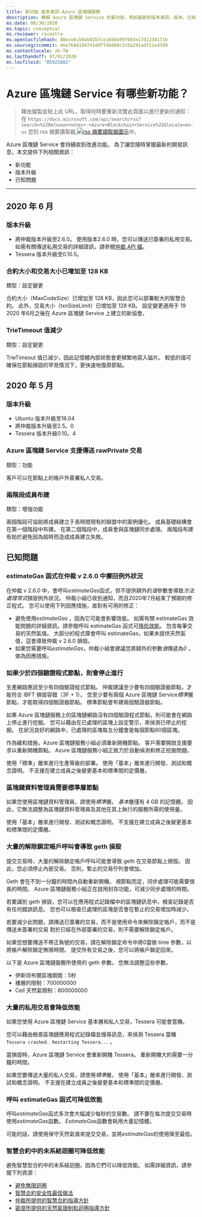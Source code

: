 ```yaml
---
title: 新功能 版本資訊-Azure 區塊鏈服務
description: 瞭解 Azure 區塊鏈 Service 的新功能，例如最新的版本資訊、版本、已知問題，以及即將進行的變更。
ms.date: 06/30/2020
ms.topic: conceptual
ms.reviewer: ravastra
ms.openlocfilehash: 80ece6cb6bb81b7ce168da997603e17d1238171b
ms.sourcegitcommit: dee7b84104741ddf74b660c3c0a291adf11ed349
ms.contentlocale: zh-TW
ms.lasthandoff: 07/02/2020
ms.locfileid: "85921882"
---
```

# <a name="whats-new-in-azure-blockchain-service"></a>Azure 區塊鏈 Service 有哪些新功能？

> 藉由複製並貼上此 URL，取得何時要重新流覽此頁面以進行更新的通知：在 `https://docs.microsoft.com/api/search/rss?search=%22Release+notes+-+Azure+Blockchain+Service%22&locale=en-us` 您的 rss 摘要讀取器[ ![ rss 摘要讀取器圖示](./media/whats-new/feed-icon-16x16.png)](https://docs.microsoft.com/api/search/rss?search=%22Release+notes+-+Azure+Blockchain+Service%22&locale=en-us)中。

Azure 區塊鏈 Service 會持續收到改進功能。 為了讓您隨時掌握最新的開發訊息，本文提供下列相關資訊：

- 新功能
- 版本升級
- 已知問題

---

## <a name="june-2020"></a>2020 年 6 月

### <a name="version-upgrades"></a>版本升級

- 將仲裁版本升級至2.6.0。 使用版本2.6.0 時，您可以傳送已簽署的私用交易。 如需有關傳送私用交易的詳細資訊，請參閱[仲裁 API 檔](https://docs.goquorum.com/en/latest/Getting%20Started/api/)。
- Tessera 版本升級至0.10.5。

### <a name="contract-size-and-transaction-size-increased-to-128-kb"></a>合約大小和交易大小已增加至 128 KB

類型：設定變更

合約大小（MaxCodeSize）已增加至 128 KB，因此您可以部署較大的智慧合約。 此外，交易大小（txnSizeLimit）已增加至 128 KB。 設定變更適用于 19 2020 年6月之後在 Azure 區塊鏈 Service 上建立的新協會。

### <a name="trietimeout-value-reduced"></a>TrieTimeout 值減少

類型：設定變更

TrieTimeout 值已減少，因此記憶體內部狀態會更頻繁地寫入磁片。 較低的值可確保在節點損毀的罕見情況下，更快速地復原節點。

## <a name="may-2020"></a>2020 年 5 月

### <a name="version-upgrades"></a>版本升級

- Ubuntu 版本升級至18.04
- 將仲裁版本升級至2.5。0
- Tessera 版本升級0.10。4

### <a name="azure-blockchain-service-supports-sending-rawprivate-transactions"></a>Azure 區塊鏈 Service 支援傳送 rawPrivate 交易

類型：功能

客戶可以在節點上的帳戶外簽署私人交易。

### <a name="two-phase-member-provisioning"></a>兩階段成員布建

類型：增強功能

兩個階段可協助將成員建立于長時間現有的聯盟中的案例優化。 成員基礎結構會在第一個階段中布建。 在第二個階段中，成員會與區塊鏈同步處理。 兩階段布建有助於避免因為超時而造成成員建立失敗。

## <a name="known-issues"></a>已知問題

### <a name="ethestimategas-function-throws-exception-in-quorum-v260"></a>estimateGas 函式在仲裁 v 2.6.0 中擲回例外狀況

在仲裁 v 2.6.0 中，會呼叫*estimateGas*函式，但不提供額外的*值*參數會導致*方法處理常式*損毀例外狀況。 仲裁小組已收到通知，而且2020年7月結束了預期的修正程式。 您可以使用下列因應措施，直到有可用的修正：

- 避免使用*estimateGas* ，因為它可能會影響效能。 如需有關 estimateGas 效能問題的詳細資訊，請參閱呼叫 estimateGas 函式可[降低效能](#calling-ethestimategas-function-reduces-performance)。 包含每筆交易的天然氣值。 大部分的程式庫會呼叫 estimateGas，如果未提供天然氣值，這會導致仲裁 v 2.6.0 損毀。
- 如果您需要呼叫*estimateGas*，仲裁小組會建議您將額外的參數*值*傳遞為*0* ，做為因應措施。

### <a name="mining-stops-if-fewer-than-four-validator-nodes"></a>如果少於四個驗證程式節點，則會停止進行

生產網路應該至少有四個驗證程式節點。 仲裁建議至少要有四個驗證器節點，才能符合 IBFT 損毀容錯（3F + 1）。 您至少要有兩個 Azure 區塊鏈 Service*標準*層節點，才能取得四個驗證器節點。 標準節點會布建兩個驗證器節點。  

如果 Azure 區塊鏈服務上的區塊鏈網路沒有四個驗證程式節點，則可能會在網路上停止進行挖掘。 您可以藉由在已處理的區塊上設定警示，來偵測已停止的挖掘。 在狀況良好的網路中，已處理的區塊每五分鐘會是每個節點60個區塊。

作為緩和措施，Azure 區塊鏈服務小組必須重新開機節點。 客戶需要開啟支援要求以重新開機節點。 Azure 區塊鏈服務小組正致力於自動偵測和修正挖掘問題。

使用「標準」層來進行生產等級的部署。 使用「基本」層來進行開發、測試和概念證明。 不支援在建立成員之後變更基本和標準間的定價層。

### <a name="blockchain-data-manager-requires-standard-tier-node"></a>區塊鏈資料管理員需要標準層節點

如果您使用區塊鏈資料管理員，請使用*標準*層。 *基本*層僅有 4 GB 的記憶體。 因此，它無法調整為區塊鏈資料管理員及其他在其上執行的服務所需的使用量。

使用「基本」層來進行開發、測試和概念證明。 不支援在建立成員之後變更基本和標準間的定價層。

### <a name="large-volume-of-unlock-account-calls-causes-geth-to-crash"></a>大量的解除鎖定帳戶呼叫會導致 geth 損毀

提交交易時，大量的解除鎖定帳戶呼叫可能會導致 geth 在交易節點上損毀。 因此，您必須停止內嵌交易。 否則，暫止的交易佇列會增加。

Geth 會在不到一分鐘的時間內自動重新開機。 視節點而定，同步處理可能需要很長的時間。 Azure 區塊鏈服務小組正在啟用封存功能，可減少同步處理的時間。

若要識別 geth 損毀，您可以在應用程式記錄檔中的區塊鏈訊息中，檢查記錄是否有任何錯誤訊息。 您也可以檢查已處理的區塊是否會在暫止的交易增加時減少。

若要減少此問題，請傳送已簽署的交易，而不是使用命令來解除鎖定帳戶，而不是傳送未簽署的交易 對於已經在外部簽署的交易，則不需要解除鎖定帳戶。

如果您想要傳送不帶正負號的交易，請在解除鎖定命令中將0當做 time 參數，以將帳戶解除鎖定無限時間。 提交所有交易之後，您可以將帳戶鎖定回來。  

以下是 Azure 區塊鏈服務所使用的 geth 參數。 您無法調整這些參數。

- 伊斯坦布爾區塊期間：5秒
- 樓層的限制：700000000
- Ceil 天然氣限制：800000000

### <a name="large-volume-of-private-transactions-reduces-performance"></a>大量的私用交易會降低效能

如果您使用 Azure 區塊鏈 Service 基本層和私人交易，Tessera 可能會當機。

您可以藉由檢查區塊鏈應用程式記錄檔並搜尋訊息，來偵測 Tessera 當機 `Tessera crashed. Restarting Tessera...` 。

當損毀時，Azure 區塊鏈 Service 會重新開機 Tessera。 重新開機大約需要一分鐘的時間。

如果您要傳送大量的私人交易，請使用*標準*層。 使用「基本」層來進行開發、測試和概念證明。 不支援在建立成員之後變更基本和標準間的定價層。

### <a name="calling-ethestimategas-function-reduces-performance"></a>呼叫 estimateGas 函式可降低效能

呼叫*estimateGas*函式多次會大幅減少每秒的交易數。 請不要在每次提交交易時使用*estimateGas*函數。 *EstimateGas*函數會耗用大量記憶體。

可能的話，請使用保守天然氣值來提交交易，並將*estimateGas*的使用降至最低。

### <a name="unbounded-loops-in-smart-contracts-reduces-performance"></a>智慧合約中的未系結迴圈可降低效能

避免智慧型合約中的未系結迴圈，因為它們可以降低效能。 如需詳細資訊，請參閱下列資源：

- [避免無限迴圈](https://blog.b9lab.com/getting-loopy-with-solidity-1d51794622ad )
- [智慧合約安全性最佳做法](https://github.com/ConsenSys/smart-contract-best-practices)
- [仲裁所提供的智慧合約指導方針](http://docs.goquorum.com/en/latest/Security/Framework/Decentralized%20Application/Smart%20Contracts%20Security/)
- [密度所提供的天然氣限制和迴圈指導方針](https://solidity.readthedocs.io/en/develop/security-considerations.html#gas-limit-and-loops)
